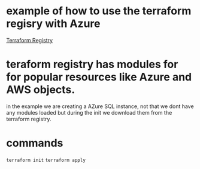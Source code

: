 # example of how to use the terraform regisry with Azure
[Terraform Registry](https://registry.terraform.io/browse?provider=azurerm)


# teraform registry has modules for for popular resources like Azure and AWS objects.
in the example we are creating a AZure SQL instance, not that we dont have any modules loaded but during the init we download them from the terraform registry. 

# commands
`terraform init`
`terraform apply`















